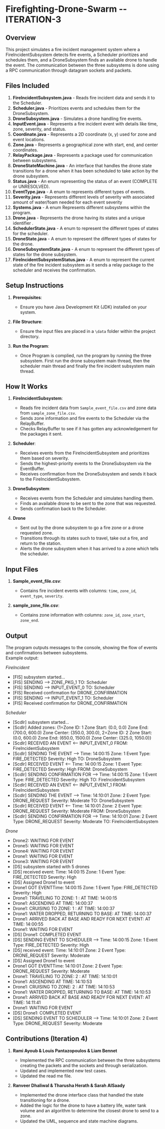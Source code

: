 # Firefighting-Drone-Swarm -- ITERATION-3

## Overview

This project simulates a fire incident management system where a FireIncidentSubsystem detects fire events, a Scheduler prioritizes and schedules them, and a DroneSubsystem 
finds an available drone to handle the event. The communication between the three subsystems is done using a RPC communication through datagram sockets and packets.

## Files Included

1. **FireIncidentSubsystem.java** - Reads fire incident data and sends it to the Scheduler.
2. **Scheduler.java** - Prioritizes events and schedules them for the DroneSubsystem.
3. **DroneSubsystem.java** - Simulates a drone handling fire events.
4. **InputEvent.java** - Represents a fire incident event with details like time, zone, severity, and status.
5. **Coordinate.java** - Represents a 2D coordinate (x, y) used for zone and event locations.
6. **Zone.java** - Represents a geographical zone with start, end, and center coordinates.
7. **RelayPackage.java** - Represents a package used for communication between subsystems.
8. **DroneStateMachine.java** - An interface that handles the drone state transitions for a drone when it has been scheduled to take action by the drone subsystem. 
9. **Status.java** - An enum representing the status of an event (COMPLETE or UNRESOLVED).
10. **EventType.java** - A enum to represents different types of events.
11. **Severity.java** -  Represents different levels of severity with associated amount of water/foam needed for each event severity
12. **Systems.java** - A enum Represents different subsystems within the program.
13. **Drone.java** - Represents the drone having its states and a unique identifier .
14. **SchedulerState.java** -  A enum to represent the different types of states for the scheduler.
15. **DroneState.java** -  A enum to represent the different types of states for the drone.
16. **DroneSubsystemState.java** - A enum to represent the different types of states for the drone subsystem.
17. **FireIncidentSubsystemStatus.java** - A enum to represent the current state of the fire incident subsystem as it sends a relay package to the scheduler and receives the confirmation.


## Setup Instructions
1. **Prerequisites**:
   - Ensure you have Java Development Kit (JDK) installed on your system.

2. **File Structure**:
   - Ensure the input files are placed in a `\data` folder within the project directory.

3. **Run the Program**:
   - Once Program is complied, run the program by running the three subsystem. First run the drone subsystem main thread, then the scheduler main thread and finally the fire incident subsystem main thread.

   
## How It Works

1. **FireIncidentSubsystem**:
   - Reads fire incident data from `Sample_event_file.csv` and zone data from `sample_zone_file.csv`.
   - Sends zone information and fire events to the Scheduler via the RelayBuffer.
   - Checks RelayBuffer to see if it has gotten any acknowledgement for the packages it sent.  

2. **Scheduler**:
   - Receives events from the FireIncidentSubsystem and prioritizes them based on severity.
   - Sends the highest-priority events to the DroneSubsystem via the EventBuffer.
   - Receives confirmation from the DroneSubsystem and sends it back to the FireIncidentSubsystem.

3. **DroneSubsystem**:
   - Receives events from the Scheduler and simulates handling them.
   - Finds an available drone to be sent to the zone that was requested. 
   - Sends confirmation back to the Scheduler.

4. **Drone**
   - Sent out by the drone subsystem to go a fire zone or a drone requested zone.
   - Transitions through its states such to travel, take out a fire, and return to the station.
   - Alerts the drone subsystem when it has arrived to a zone which tells the scheduler.


## Input Files

1. **Sample_event_file.csv**:
   - Contains fire incident events with columns: `time`, `zone_id`, `event_type`, `severity`.

2. **sample_zone_file.csv**:
   - Contains zone information with columns: `zone_id`, `zone_start`, `zone_end`.


## Output
The program outputs messages to the console, showing the flow of events and confirmations between subsystems.\
Example output:

*FireIncident*

- [FIS] subsystem started...
- [FIS] SENDING --> ZONE_PKG_1 TO: Scheduler
- [FIS] SENDING --> INPUT_EVENT_0 TO: Scheduler
- [FIS] Received confirmation for DRONE_CONFIRMATION
- [FIS] SENDING --> INPUT_EVENT_1 TO: Scheduler
- [FIS] Received confirmation for DRONE_CONFIRMATION

*Scheduler*

- [Scdlr] subsystem started...
- [Scdlr] Added zones: {1=Zone ID: 1 Zone Start: (0.0, 0.0) Zone End: (700.0, 600.0) Zone Center: (350.0, 300.0), 2=Zone ID: 2 Zone Start: (0.0, 600.0) Zone End: (650.0, 1500.0) Zone Center: (325.0, 1050.0)}
- [Scdlr] RECEIVED AN EVENT <-- INPUT_EVENT_0 FROM: FireIncidentSubsystem
- [Scdlr] SENDING THE EVENT --> Time: 14:00:15 Zone: 1 Event Type: FIRE_DETECTED Severity: High TO: DroneSubsystem
- [Scdlr] RECEIVED EVENT <-- Time: 14:00:15 Zone: 1 Event Type: FIRE_DETECTED Severity: High FROM: DroneSubsystem
- [Scdlr] SENDING CONFIRMATION FOR --> Time: 14:00:15 Zone: 1 Event Type: FIRE_DETECTED Severity: High TO: FireIncidentSubsystem
- [Scdlr] RECEIVED AN EVENT <-- INPUT_EVENT_1 FROM: FireIncidentSubsystem
- [Scdlr] SENDING THE EVENT --> Time: 14:10:01 Zone: 2 Event Type: DRONE_REQUEST Severity: Moderate TO: DroneSubsystem
- [Scdlr] RECEIVED EVENT <-- Time: 14:10:01 Zone: 2 Event Type: DRONE_REQUEST Severity: Moderate FROM: DroneSubsystem
- [Scdlr] SENDING CONFIRMATION FOR --> Time: 14:10:01 Zone: 2 Event Type: DRONE_REQUEST Severity: Moderate TO: FireIncidentSubsystem

*Drone*

- Drone2: WAITING FOR EVENT
- Drone5: WAITING FOR EVENT
- Drone4: WAITING FOR EVENT
- Drone1: WAITING FOR EVENT
- Drone3: WAITING FOR EVENT
- [DS] subsystem started with 5 drones
- [DS] received event: Time: 14:00:15 Zone: 1 Event Type: FIRE_DETECTED Severity: High
- [DS] Assigned Drone1 to event
- Drone1 GOT EVENTTime: 14:00:15 Zone: 1 Event Type: FIRE_DETECTED Severity: High
- Drone1: TRAVELING TO ZONE: 1 : AT TIME: 14:00:15
- Drone1: ASCENDING AT TIME: 14:00:37
- Drone1: CRUISING TO ZONE: 1 : AT TIME: 14:00:37
- Drone1: WATER DROPPED, RETURNING TO BASE: AT TIME: 14:00:37
- Drone1: ARRIVED BACK AT BASE AND READY FOR NEXT EVENT: AT TIME: 14:00:55
- Drone1: WAITING FOR EVENT
- [DS] Drone1: COMPLETED EVENT
- [DS] SENDING EVENT TO SCHEDULER --> Time: 14:00:15 Zone: 1 Event Type: FIRE_DETECTED Severity: High
- [DS] received event: Time: 14:10:01 Zone: 2 Event Type: DRONE_REQUEST Severity: Moderate
- [DS] Assigned Drone1 to event
- Drone1 GOT EVENTTime: 14:10:01 Zone: 2 Event Type: DRONE_REQUEST Severity: Moderate
- Drone1: TRAVELING TO ZONE: 2 : AT TIME: 14:10:01
- Drone1: ASCENDING AT TIME: 14:10:53
- Drone1: CRUISING TO ZONE: 2 : AT TIME: 14:10:53
- Drone1: WATER DROPPED, RETURNING TO BASE: AT TIME: 14:10:53
- Drone1: ARRIVED BACK AT BASE AND READY FOR NEXT EVENT: AT TIME: 14:11:41
- Drone1: WAITING FOR EVENT
- [DS] Drone1: COMPLETED EVENT
- [DS] SENDING EVENT TO SCHEDULER --> Time: 14:10:01 Zone: 2 Event Type: DRONE_REQUEST Severity: Moderate


## Contributions (Iteration 4)

1. **Rami Ayoub & Louis Pantazopoulos & Liam Bennet** 
   - Implemented the RPC communication between the three subsystems creating the packets and the sockets and through serialization.
   - Updated and implemented new test cases. 
   - Updated the read me file.

2. **Ranveer Dhaliwal & Tharusha Herath & Sarah AlSaady**
   - Implemented the drone interface class that handled the state transitioning for a drone.
   - Added the logic for the drone to have a battery life, water tank volume and an algorithm to determine the closest drone to send to a zone. 
   - Updated the UML, sequence and state machine diagrams. 
